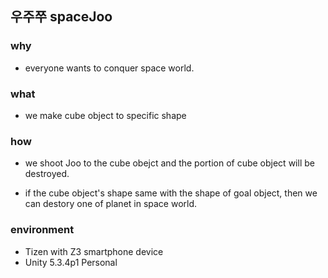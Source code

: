 ## 우주쭈 spaceJoo



### why
- everyone wants to conquer space world.


### what
- we make cube object to specific shape

### how
- we shoot Joo to the cube obejct and the portion of cube object will be destroyed.

- if the cube object's shape same with the shape of goal object, then we can destory one of planet in space world.

### environment
- Tizen with Z3 smartphone device
- Unity 5.3.4p1 Personal